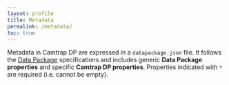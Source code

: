```yaml
---
layout: profile
title: Metadata
permalink: /metadata/
toc: true
---
```


Metadata in Camtrap DP are expressed in a `datapackage.json` file. It follows the [Data Package](https://specs.frictionlessdata.io/data-package/#specification) specifications and includes generic **Data Package properties** and specific **Camtrap DP properties**. Properties indicated with `*` are required (i.e. cannot be empty).
